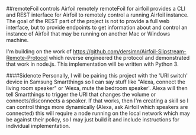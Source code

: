 ##remoteFoil controls Airfoil remotely
remoteFoil for airfoil provides a CLI and REST interface for Airfoil to remotely control a running Airfoil instance. The goal of the REST part of the project is not to provide a full web interface, but to provide endpoints to get information about and control an instance of Airfoil that may be running on another Mac or Windows machine. 

I'm building on the work of https://github.com/dersimn/Airfoil-Slipstream-Remote-Protocol which reverse engineered the protocol and demonstrated that work in node.js. This implementation will be written with Python 3. 

####Sidenote
Personally, I will be pairing this project with the 'URI switch' device in Samsung Smartthings so I can say stuff like "Alexa, connect the living room speaker" or 'Alexa, mute the bedroom speaker'. Alexa will then tell Smartthings to trigger the URI that changes the volume or connects/disconnects a speaker. If that works, then I'm creating a skill so I can control things more dynamically (Alexa, ask Airfoil which speakers are connected) this will require a node running on the local network which may be against their policy, so I may just build it and include instructions for individual implementation. 